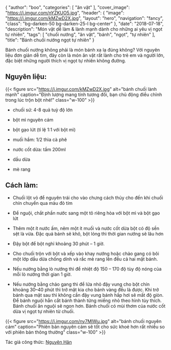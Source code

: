 {
   "author": "boo",
   "categories": [
      "ăn vặt"
   ],
   "cover_image": "https://i.imgur.com/nYZKUO5.jpg",
  "header": {
    "image": "https://i.imgur.com/kMZwD2X.jpg",
    "layout": "hero",
    "navigation": "fancy",
    "class": "bg-darken-50 bg-darken-25-l bg-center"
  },
   "date": "2018-07-18",
   "description": "Món vặt dễ làm & lành mạnh dành cho những ai yêu vị ngọt tự nhiên",
   "tags": [
            "chuối nướng", "ăn vặt", "bánh", "ngọt", "tự nhiên"
   ],
"title": "Bánh chuối nướng ngọt tự nhiên"
}

Bánh chuối nướng không phải là món bánh xa lạ đúng không? 
Với nguyên liệu đơn giản dễ tìm, đây còn là món ăn vặt rất lành cho trẻ em và người lớn, đặc biệt những người thích vị ngọt tự nhiên không đường.

## Nguyên liệu: 

{{< figure src="https://i.imgur.com/kMZwD2X.jpg" alt="bánh chuối lành mạnh" caption="Định lượng mang tính tương đối, bạn chủ động điều chỉnh trong lúc trộn bột nhé!" class="w-100" >}}

- chuối sứ: 4-8 quả tuỳ độ lớn

- bột mì nguyên cám

- bột gạo lứt (tỉ lệ 1:1 với bột mì)

- muối hầm: 1/2 thìa cà phê

- nước cốt dừa: tầm 200ml 

- dầu dừa

- mè rang

## Cách làm:

- Chuối lột vỏ để nguyên trái cho vào chưng cách thủy cho đến khi chuối chín chuyển qua màu đỏ tím 

- Để nguội, chắt phần nước sang một tô riêng hòa với bột mì và bột gạo lứt 

- Thêm một ít nước ấm, nêm một ít muối và nước cốt dừa bột có độ sền sệt là vừa. Đặc quá bánh sẽ khô, bột lỏng thì thời gian nướng sẽ lâu hơn

- Đậy bột để bột nghỉ khoảng 30 phút – 1 giờ. 

- Cho chuối trộn với bột và xếp vào khay nướng hoặc chảo gang có bôi một lớp dầu dừa chống dính và rắc mè rang lên đều cả hai mặt bánh.

- Nếu nướng bằng lò nướng thì để nhiệt độ 150 – 170 độ tùy độ nóng của mỗi lò nướng thời gian 1 giờ. 

- Nếu nướng bằng chảo gang thì để lửa nhỏ đậy vung cho bột chín khoảng 30–40 phút thì trở mặt kia cho bánh vàng đều là được. Khi trở bánh qua mặt sau thì không cần đậy vung bánh hấp hơi sẽ mất độ giòn.
Để bánh nguội hẳn cắt bánh thành từng miếng nhỏ theo hình tùy thích. Bánh chuối ăn nguội sẽ ngon hơn. Bánh chuối có mùi thơm của nước cốt dừa vị ngọt tự nhiên từ chuối.

{{< figure src="https://i.imgur.com/ny7MIWu.jpg" alt="bánh chuối nguyên cám" caption="Phiên bản nguyên cám sẽ tốt cho sức khoẻ hơn rất nhiều so với phiên bản thông thường" class="w-100" >}}

Tác giả công thức: [Nguyên Hân](https://www.facebook.com/han.nguyen.772013)
